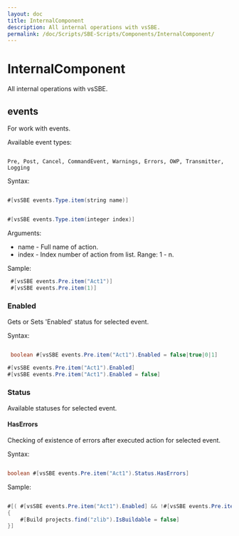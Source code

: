 ```yaml
---
layout: doc
title: InternalComponent
description: All internal operations with vsSBE.
permalink: /doc/Scripts/SBE-Scripts/Components/InternalComponent/
---
```

# InternalComponent

All internal operations with vsSBE.

## events

For work with events.

Available event types:

```text 

Pre, Post, Cancel, CommandEvent, Warnings, Errors, OWP, Transmitter, Logging
```

Syntax:

```java 

#[vsSBE events.Type.item(string name)]
```

```java 

#[vsSBE events.Type.item(integer index)]
```

Arguments:

* name  - Full name of action.
* index - Index number of action from list. Range: 1 - n.

Sample:

```java
 #[vsSBE events.Pre.item("Act1")]
 #[vsSBE events.Pre.item(1)]
```

### Enabled

Gets or Sets 'Enabled' status for selected event.

Syntax:

```java 

 boolean #[vsSBE events.Pre.item("Act1").Enabled = false|true|0|1]
```

```java
#[vsSBE events.Pre.item("Act1").Enabled]
#[vsSBE events.Pre.item("Act1").Enabled = false]
```

### Status ###

Available statuses for selected event.

#### HasErrors ####

Checking of existence of errors after executed action for selected event.

Syntax:

```java 

boolean #[vsSBE events.Pre.item("Act1").Status.HasErrors]
```

Sample:

```java 

#[( #[vsSBE events.Pre.item("Act1").Enabled] && !#[vsSBE events.Pre.item("Act1").Status.HasErrors] )
{
    #[Build projects.find("zlib").IsBuildable = false]
}]
```
